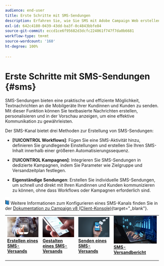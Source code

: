 ```yaml
---
audience: end-user
title: Erste Schritte mit SMS-Sendungen
description: Erfahren Sie, wie Sie SMS mit Adobe Campaign Web erstellen und senden
exl-id: 642c4180-0439-43dd-ba3f-0c4843bbfe84
source-git-commit: eccd1ce6f95682d3dcfc224061f747f7da0b6681
workflow-type: tm+mt
source-wordcount: '160'
ht-degree: 100%

---
```



# Erste Schritte mit SMS-Sendungen {#sms}

SMS-Sendungen bieten eine praktische und effiziente Möglichkeit, Textnachrichten an die Mobilgeräte Ihrer Kundinnen und Kunden zu senden. Mit dieser Funktion können Sie textbasierte Nachrichten erstellen, personalisieren und in der Vorschau anzeigen, um eine effektive Kommunikation zu gewährleisten.

Der SMS-Kanal bietet drei Methoden zur Erstellung von SMS-Sendungen:

* **[!UICONTROL Workflows]**: Fügen Sie eine SMS-Aktivität hinzu, definieren Sie grundlegende Einstellungen und erstellen Sie Ihren SMS-Inhalt innerhalb einer größeren Automatisierungssequenz.

* **[!UICONTROL Kampagnen]**: Integrieren Sie SMS-Sendungen in dedizierte Kampagnen, indem Sie Parameter wie Zielgruppe und Versandzeitplan festlegen.

* **Eigenständige Sendungen**: Erstellen Sie individuelle SMS-Sendungen, um schnell und direkt mit Ihren Kundinnen und Kunden kommunizieren zu können, ohne dass Workflows oder Kampagnen erforderlich sind.

![](../assets/do-not-localize/book.png) Weitere Informationen zum Konfigurieren eines SMS-Kanals finden Sie in der [Dokumentation zu Campaign v8 (Client-Konsole)](https://experienceleague.adobe.com/docs/campaign/campaign-v8/send/sms/validate-sms/sms-send.html?lang=de){target="_blank"}.

<table style="table-layout:fixed"><tr style="border: 0;">
<td>
<a href="create-sms.md">
<img alt="Erstellen eines SMS-Versands" src="assets/do-not-localize/create_sms.png">
</a>
<div><a href="create-sms.md"><strong>Erstellen eines SMS-Versands</strong>
</div>
<p>
</td>
<td>
<a href="content-sms.md">
<img alt="Gestalten eines SMS-Versands" src="assets/do-not-localize/design_sms.png">
</a>
<div>
<a href="content-sms.md"><strong>Gestalten eines SMS-Versands<strong></strong></a>
</div>
<p></td>
<td>
<a href="send-sms.md">
<img alt="Senden eines SMS-Versands" src="assets/do-not-localize/send_sms.png">
</a>
<div>
<a href="send-sms.md"><strong>Senden eines SMS-Versands</strong></a>
</div>
<p>
</td>
<td>
<a href="send-sms.md">
<img alt="SMS-Versandbericht" src="assets/do-not-localize/report_sms.jpeg">
</a>
<div>
<a href="send-sms.md"><strong>SMS-Versandbericht</strong></a>
</div>
<p>
</td>
</tr></table>

